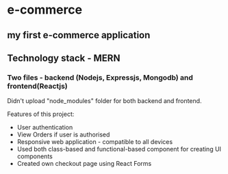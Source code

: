 # e-commerce
my first e-commerce application
-------------------------------------
## Technology stack - MERN
### Two files - backend (Nodejs, Expressjs, Mongodb) and frontend(Reactjs)

Didn't upload "node_modules" folder for both backend and frontend.

Features of this project: 
 - User authentication
 - View Orders if user is authorised
 - Responsive web application - compatible to all devices
 - Used both class-based and functional-based component for creating UI components
 - Created own checkout page using React Forms 
